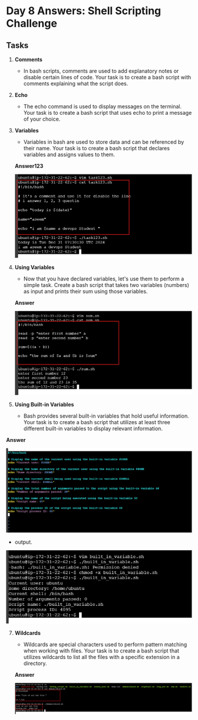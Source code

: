 # Day 8 Answers: Shell Scripting Challenge

## Tasks

1. **Comments**
   - In bash scripts, comments are used to add explanatory notes or disable certain lines of code. Your task is to create a bash script with comments explaining what the script does.

    
2. **Echo**
   - The echo command is used to display messages on the terminal. Your task is to create a bash script that uses echo to print a message of your choice.

    

3. **Variables**
   - Variables in bash are used to store data and can be referenced by their name. Your task is to create a bash script that declares variables and assigns values to them.

   **Answer123**

   ![image](image/task123.png)

4. **Using Variables**
   - Now that you have declared variables, let's use them to perform a simple task. Create a bash script that takes two variables (numbers) as input and prints their sum using those variables.

   **Answer**

   ![image](image/sum.png)  

5. **Using Built-in Variables**
   - Bash provides several built-in variables that hold useful information. Your task is to create a bash script that utilizes at least three different built-in variables to display relevant information.
     
  **Answer**

   ![image](image/built_in_variable.png)
   - output.
     
   ![image](image/out_built.png)
           

7. **Wildcards**
   - Wildcards are special characters used to perform pattern matching when working with files. Your task is to create a bash script that utilizes wildcards to list all the files with a specific extension in a directory.

   **Answer**

   ![image](image/pattern.png)     
   
